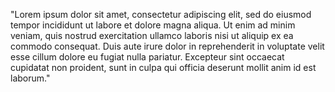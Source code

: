 "Lorem ipsum dolor sit amet, consectetur adipiscing elit, sed do
eiusmod tempor incididunt ut labore et dolore magna aliqua. Ut enim 
ad minim veniam, quis nostrud exercitation ullamco laboris nisi ut 
aliquip ex ea commodo consequat. Duis aute irure dolor in
reprehenderit in voluptate velit esse cillum dolore eu fugiat 
nulla pariatur. Excepteur sint occaecat cupidatat non proident, 
sunt in culpa qui officia deserunt mollit anim id est laborum."